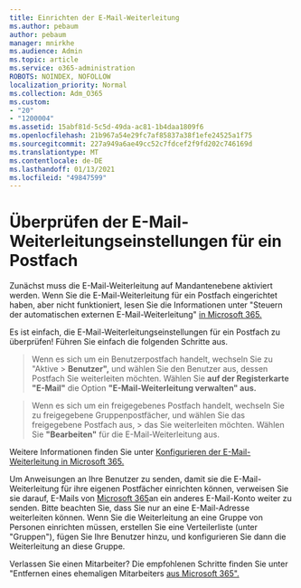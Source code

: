 ```yaml
---
title: Einrichten der E-Mail-Weiterleitung
ms.author: pebaum
author: pebaum
manager: mnirkhe
ms.audience: Admin
ms.topic: article
ms.service: o365-administration
ROBOTS: NOINDEX, NOFOLLOW
localization_priority: Normal
ms.collection: Adm_O365
ms.custom:
- "20"
- "1200004"
ms.assetid: 15abf81d-5c5d-49da-ac81-1b4daa1809f6
ms.openlocfilehash: 21b967a54e29fc7af85837a38f1efe24525a1f75
ms.sourcegitcommit: 227a949a6ae49cc52c7fdcef2f9fd202c746169d
ms.translationtype: MT
ms.contentlocale: de-DE
ms.lasthandoff: 01/13/2021
ms.locfileid: "49847599"
---
```

# <a name="check-the-email-forwarding-settings-for-a-mailbox"></a>Überprüfen der E-Mail-Weiterleitungseinstellungen für ein Postfach

Zunächst muss die E-Mail-Weiterleitung auf Mandantenebene aktiviert werden. Wenn Sie die E-Mail-Weiterleitung für ein Postfach eingerichtet haben, aber nicht funktioniert, lesen Sie die Informationen unter "Steuern der automatischen externen E-Mail-Weiterleitung" [in Microsoft 365.](https://docs.microsoft.com/microsoft-365/security/office-365-security/external-email-forwarding?view=o365-worldwide)

Es ist einfach, die E-Mail-Weiterleitungseinstellungen für ein Postfach zu überprüfen! Führen Sie einfach die folgenden Schritte aus.
  
> Wenn es sich um ein  Benutzerpostfach handelt, wechseln Sie zu "Aktive \> **Benutzer",** und wählen Sie den Benutzer aus, dessen Postfach Sie weiterleiten möchten. Wählen Sie **auf der Registerkarte "E-Mail"** die Option **"E-Mail-Weiterleitung verwalten" aus.**

> Wenn es sich um ein  freigegebenes Postfach handelt, wechseln Sie zu freigegebene Gruppenpostfächer, und wählen Sie das freigegebene Postfach aus, \>  das Sie weiterleiten möchten. Wählen Sie **"Bearbeiten"** für die E-Mail-Weiterleitung aus.

Weitere Informationen finden Sie unter [Konfigurieren der E-Mail-Weiterleitung in Microsoft 365.](https://docs.microsoft.com/microsoft-365/admin/email/configure-email-forwarding)
  
Um Anweisungen an Ihre Benutzer zu senden, damit sie die E-Mail-Weiterleitung für ihre eigenen Postfächer einrichten können, verweisen Sie sie darauf, E-Mails von [Microsoft 365](https://support.office.com/article/Forward-email-from-Office-365-to-another-email-account-1ed4ee1e-74f8-4f53-a174-86b748ff6a0e)an ein anderes E-Mail-Konto weiter zu senden. Bitte beachten Sie, dass Sie nur an eine E-Mail-Adresse weiterleiten können. Wenn Sie die Weiterleitung an eine Gruppe von Personen einrichten müssen, erstellen Sie eine Verteilerliste (unter "Gruppen"), fügen Sie Ihre Benutzer hinzu, und konfigurieren Sie dann die Weiterleitung an diese Gruppe.
  
Verlassen Sie einen Mitarbeiter? Die empfohlenen Schritte finden Sie unter "Entfernen eines ehemaligen Mitarbeiters [aus Microsoft 365".](https://docs.microsoft.com/microsoft-365/admin/add-users/remove-former-employee)